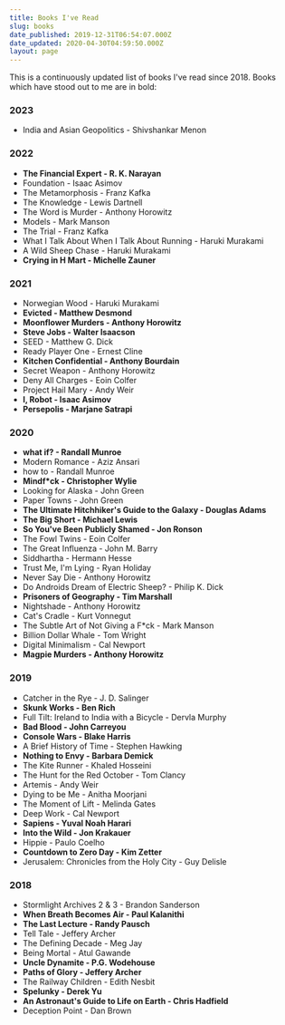 ```yaml
---
title: Books I've Read
slug: books
date_published: 2019-12-31T06:54:07.000Z
date_updated: 2020-04-30T04:59:50.000Z
layout: page
---
```


This is a continuously updated list of books I've read since 2018. Books which have stood out to me are in bold:

### 2023

- India and Asian Geopolitics - Shivshankar Menon

### 2022

- **The Financial Expert - R. K. Narayan**
- Foundation - Isaac Asimov
- The Metamorphosis - Franz Kafka
- The Knowledge - Lewis Dartnell
- The Word is Murder - Anthony Horowitz
- Models - Mark Manson
- The Trial - Franz Kafka
- What I Talk About When I Talk About Running - Haruki Murakami
- A Wild Sheep Chase - Haruki Murakami
- **Crying in H Mart - Michelle Zauner**

### 2021

- Norwegian Wood - Haruki Murakami
- **Evicted - Matthew Desmond**
- **Moonflower Murders - Anthony Horowitz**
- **Steve Jobs - Walter Isaacson**
- SEED - Matthew G. Dick
- Ready Player One - Ernest Cline
- **Kitchen Confidential - Anthony Bourdain**
- Secret Weapon - Anthony Horowitz
- Deny All Charges - Eoin Colfer
- Project Hail Mary - Andy Weir
- **I, Robot - Isaac Asimov**
- **Persepolis - Marjane Satrapi**

### 2020

- **what if? - Randall Munroe**
- Modern Romance - Aziz Ansari
- how to - Randall Munroe
- **Mindf*ck - Christopher Wylie**
- Looking for Alaska - John Green
- Paper Towns - John Green
- **The Ultimate Hitchhiker's Guide to the Galaxy - Douglas Adams**
- **The Big Short - Michael Lewis**
- **So You've Been Publicly Shamed - Jon Ronson**
- The Fowl Twins - Eoin Colfer
- The Great Influenza - John M. Barry
- Siddhartha - Hermann Hesse
- Trust Me, I'm Lying - Ryan Holiday
- Never Say Die - Anthony Horowitz
- Do Androids Dream of Electric Sheep? - Philip K. Dick
- **Prisoners of Geography - Tim Marshall**
- Nightshade - Anthony Horowitz
- Cat's Cradle - Kurt Vonnegut
- The Subtle Art of Not Giving a F*ck - Mark Manson
- Billion Dollar Whale - Tom Wright
- Digital Minimalism - Cal Newport
- **Magpie Murders - Anthony Horowitz**

### 2019

- Catcher in the Rye - J. D. Salinger
- **Skunk Works - Ben Rich**
- Full Tilt: Ireland to India with a Bicycle - Dervla Murphy
- **Bad Blood - John Carreyou**
- **Console Wars - Blake Harris**
- A Brief History of Time - Stephen Hawking
- **Nothing to Envy - Barbara Demick**
- The Kite Runner - Khaled Hosseini
- The Hunt for the Red October - Tom Clancy
- Artemis - Andy Weir
- Dying to be Me - Anitha Moorjani
- The Moment of Lift - Melinda Gates
- Deep Work - Cal Newport
- **Sapiens - Yuval Noah Harari**
- **Into the Wild - Jon Krakauer**
- Hippie - Paulo Coelho
- **Countdown to Zero Day - Kim Zetter**
- Jerusalem: Chronicles from the Holy City - Guy Delisle

### 2018

- Stormlight Archives 2 & 3 - Brandon Sanderson
- **When Breath Becomes Air - Paul Kalanithi**
- **The Last Lecture - Randy Pausch**
- Tell Tale - Jeffery Archer
- The Defining Decade - Meg Jay
- Being Mortal - Atul Gawande
- **Uncle Dynamite - P.G. Wodehouse**
- **Paths of Glory - Jeffery Archer**
- The Railway Children - Edith Nesbit
- **Spelunky - Derek Yu**
- **An Astronaut's Guide to Life on Earth - Chris Hadfield**
- Deception Point - Dan Brown
